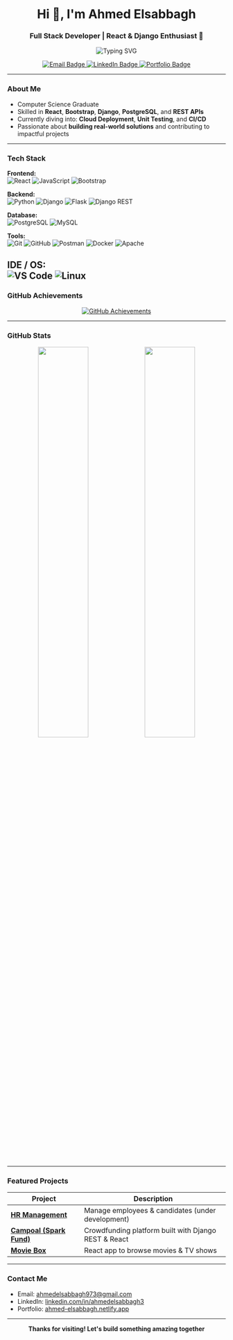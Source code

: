 <h1 align="center">Hi 👋, I'm Ahmed Elsabbagh</h1>
<h3 align="center">Full Stack Developer | React & Django Enthusiast 🚀</h3>

<center>
  <img src="https://readme-typing-svg.herokuapp.com?font=Fira+Code&weight=500&size=24&pause=1000&color=F76C6C&width=435&lines=Welcome+to+my+GitHub!;Full+Stack+Developer;Open+to+Opportunities+%26+Collaboration" alt="Typing SVG" />
</center>


<p align="center">
  <a href="mailto:ahmedelsabbagh973@gmail.com">
    <img src="https://img.shields.io/badge/Email-D14836?style=for-the-badge&logo=gmail&logoColor=white" alt="Email Badge"/>
  </a>
  <a href="https://www.linkedin.com/in/ahmedelsabbagh3" target="_blank">
    <img src="https://img.shields.io/badge/LinkedIn-0A66C2?style=for-the-badge&logo=linkedin&logoColor=white" alt="LinkedIn Badge"/>
  </a>
  <a href="https://ahmed-elsabbagh.netlify.app" target="_blank">
    <img src="https://img.shields.io/badge/Portfolio-222222?style=for-the-badge&logo=vercel&logoColor=white" alt="Portfolio Badge"/>
  </a>
</p>

---

### About Me
- Computer Science Graduate  
- Skilled in **React**, **Bootstrap**, **Django**, **PostgreSQL**, and **REST APIs**  
- Currently diving into: **Cloud Deployment**, **Unit Testing**, and **CI/CD**  
- Passionate about **building real-world solutions** and contributing to impactful projects

---

### Tech Stack


**Frontend:**  
![React](https://img.shields.io/badge/-React-20232A?style=for-the-badge&logo=react)  ![JavaScript](https://img.shields.io/badge/-JavaScript-red?style=for-the-badge&logo=javascript)  ![Bootstrap](https://img.shields.io/badge/-Bootstrap-563D7C?style=for-the-badge&logo=bootstrap)

**Backend:**  
![Python](https://img.shields.io/badge/-Python-grey?style=for-the-badge&logo=python)  ![Django](https://img.shields.io/badge/-Django-092E20?style=for-the-badge&logo=django) ![Flask](https://img.shields.io/badge/-Flask-black?style=for-the-badge&logo=flask) ![Django REST](https://img.shields.io/badge/-DRF-white?style=for-the-badge&logo=django&logoColor=red)
 
**Database:**  
![PostgreSQL](https://img.shields.io/badge/-PostgreSQL-white?style=for-the-badge&logo=postgresql)  ![MySQL](https://img.shields.io/badge/-MySQL-black?style=for-the-badge&logo=mysql)

**Tools:**  
![Git](https://img.shields.io/badge/-Git-white?style=for-the-badge&logo=git)  ![GitHub](https://img.shields.io/badge/-GitHub-181717?style=for-the-badge&logo=github)  ![Postman](https://img.shields.io/badge/-Postman-darkgreen?style=for-the-badge&logo=postman) ![Docker](https://img.shields.io/badge/-Docker-grey?style=for-the-badge&logo=docker) ![Apache](https://img.shields.io/badge/-Apache%20Web%20Server-D22128?style=for-the-badge&logo=apache)

**IDE / OS:**  
![VS Code](https://img.shields.io/badge/-VSCode-007ACC?style=for-the-badge&logo=visual-studio-code)  ![Linux](https://img.shields.io/badge/-Linux-181717?style=for-the-badge&logo=linux)
---

### GitHub Achievements

<p align="center">
  <a href="https://github.com/ahmed-elsabbagh778?tab=achievements" target="_blank">
    <img src="https://github-profile-trophy.vercel.app/?username=ahmed-elsabbagh778&theme=radical&no-frame=true&row=1&column=6" alt="GitHub Achievements" />
  </a>
</p>

---

### GitHub Stats

<p align="center">
  <img src="https://github-readme-stats.vercel.app/api?username=ahmed-elsabbagh778&show_icons=true&theme=radical" width="48%" />
  <img src="https://github-readme-streak-stats.herokuapp.com/?user=ahmed-elsabbagh778&theme=radical" width="48%" />
</p>

---

### Featured Projects

| Project | Description |
|--------|-------------|
| [**HR Management**](https://github.com/ITI-Grad-Team/HR-Management-System) | Manage employees & candidates (under development) |
| [**Campoal (Spark Fund)**](https://github.com/ITI-Grad-Team/spark-fund) | Crowdfunding platform built with Django REST & React |
| [**Movie Box**](https://github.com/ahmed-elsabbagh778/Movies-App) | React app to browse movies & TV shows |

---

### Contact Me

- Email: [ahmedelsabbagh973@gmail.com](mailto:ahmedelsabbagh973@gmail.com)  
- LinkedIn: [linkedin.com/in/ahmedelsabbagh3](https://www.linkedin.com/in/ahmedelsabbagh3)  
- Portfolio: [ahmed-elsabbagh.netlify.app](https://ahmed-elsabbagh.netlify.app)

---

<p align="center">
  <b>Thanks for visiting! Let's build something amazing together</b>
</p>
